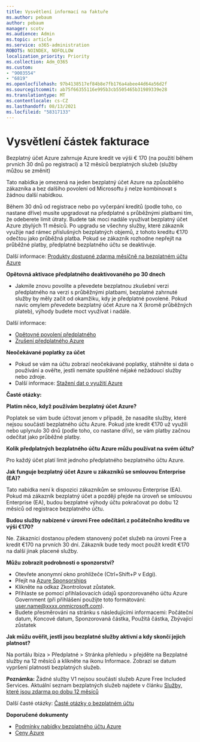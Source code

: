 ```yaml
---
title: Vysvětlení informací na faktuře
ms.author: pebaum
author: pebaum
manager: scotv
ms.audience: Admin
ms.topic: article
ms.service: o365-administration
ROBOTS: NOINDEX, NOFOLLOW
localization_priority: Priority
ms.collection: Adm_O365
ms.custom:
- "9003554"
- "6819"
ms.openlocfilehash: 97b4138517ef84b8e7fb176a4abee44d64a56d2f
ms.sourcegitcommit: ab75f66355116e995b3cb5505465b31989339e28
ms.translationtype: MT
ms.contentlocale: cs-CZ
ms.lasthandoff: 08/13/2021
ms.locfileid: "58317133"
---
```

# <a name="understand-billing-amount"></a>Vysvětlení částek fakturace

Bezplatný účet Azure zahrnuje Azure kredit ve výši € 170 (na použití během prvních 30 dnů po registraci) a 12 měsíců bezplatných služeb (služby můžou se změnit)

Tato nabídka je omezená na jeden bezplatný účet Azure na způsobilého zákazníka a bez dalšího povolení od Microsoftu ji nelze kombinovat s žádnou další nabídkou.

Během 30 dnů od registrace nebo po vyčerpání kreditů (podle toho, co nastane dříve) musíte upgradovat na předplatné s průběžnými platbami tím, že odeberete limit útraty. Budete tak moci nadále využívat bezplatný účet Azure zbylých 11 měsíců. Po upgradu se všechny služby, které zákazník využije nad rámec příslušných bezplatných objemů, z tohoto kreditu €170 odečtou jako průběžná platba. Pokud se zákazník rozhodne nepřejít na průběžné platby, předplatné bezplatného účtu se deaktivuje.

Další informace: [Produkty dostupné zdarma měsíčně na bezplatném účtu Azure](https://azure.microsoft.com/free/free-account-faq/)

**Opětovná aktivace předplatného deaktivovaného po 30 dnech**

- Jakmile znovu povolíte a převedete bezplatnou zkušební verzi předplatného na verzi s průběžnými platbami, bezplatné zahrnuté služby by měly začít od okamžiku, kdy je předplatné povolené. Pokud navíc omylem převedete bezplatný účet Azure na X (kromě průběžných plateb), výhody budete moct využívat i nadále.

Další informace: 
- [Opětovné povolení předplatného](https://docs.microsoft.com/azure/billing/billing-subscription-become-disable?WT.mc_id=Portal-Microsoft_Azure_Support)
- [Zrušení předplatného Azure](https://docs.microsoft.com/azure/billing/billing-how-to-cancel-azure-subscription?WT.mc_id=Portal-Microsoft_Azure_Support)

**Neočekávané poplatky za účet**

- Pokud se vám na účtu zobrazí neočekávané poplatky, stáhněte si data o používání a ověřte, jestli nemáte spuštěné nějaké nežádoucí služby nebo zdroje.
- Další informace: [Stažení dat o využití Azure](https://docs.microsoft.com/azure/billing/billing-download-azure-invoice-daily-usage-date?WT.mc_id=Portal-Microsoft_Azure_Support#download-usage)

**Časté otázky:**

**Platím něco, když používám bezplatný účet Azure?**

Poplatek se vám bude účtovat jenom v případě, že nasadíte služby, které nejsou součástí bezplatného účtu Azure. Pokud jste kredit €170 už využili nebo uplynulo 30 dnů (podle toho, co nastane dřív), se vám platby začnou odečítat jako průběžné platby.

**Kolik předplatných bezplatného účtu Azure můžu používat na svém účtu?**  

Pro každý účet platí limit jednoho předplatného bezplatného účtu Azure.

**Jak funguje bezplatný účet Azure u zákazníků se smlouvou Enterprise (EA)?**  

Tato nabídka není k dispozici zákazníkům se smlouvou Enterprise (EA). Pokud má zákazník bezplatný účet a později přejde na úroveň se smlouvou Enterprise (EA), budou bezplatné výhody účtu pokračovat po dobu 12 měsíců od registrace bezplatného účtu.

**Budou služby nabízené v úrovni Free odečítán\ z počátečního kreditu ve výši €170?**  

Ne. Zákazníci dostanou předem stanovený počet služeb na úrovni Free a kredit €170 na prvních 30 dní. Zákazník bude tedy moct použít kredit €170 na další jinak placené služby.

**Můžu zobrazit podrobnosti o sponzorství?**

- Otevřete anonymní okno prohlížeče (Ctrl+Shift+P v Edgi).
- Přejít na [Azure Sponsorships](http://www.microsoftazuresponsorships.com/)
- Klikněte na odkaz Zkontrolovat zůstatek.
- Přihlaste se pomocí přihlašovacích údajů sponzorovaného účtu Azure Government (při přihlášení použijte toto formátování: user.name@xxxx.onmicrosoft.com).
- Budete přesměrováni na stránku s následujícími informacemi: Počáteční datum, Koncové datum, Sponzorovaná částka, Použitá částka, Zbývající zůstatek

**Jak můžu ověřit, jestli jsou bezplatné služby aktivní a kdy skončí jejich platnost?**

Na portálu Ibiza > Předplatné > Stránka přehledu > přejděte na Bezplatné služby na 12 měsíců a klikněte na ikonu Informace. Zobrazí se datum vypršení platnosti bezplatných služeb.

**Poznámka:** Žádné služby V1 nejsou součástí služeb Azure Free Included Services. Aktuální seznam bezplatných služeb najdete v článku [Služby, které jsou zdarma po dobu 12 měsíců](http://www.microsoftazuresponsorships.com/)

Další časté otázky: [Časté otázky o bezplatném účtu](https://azure.microsoft.com/free/free-account-faq/)

**Doporučené dokumenty**

- [Podmínky nabídky bezplatného účtu Azure](https://azure.microsoft.com/offers/ms-azr-0044p/)
- [Ceny Azure](https://azure.microsoft.com/pricing/)
